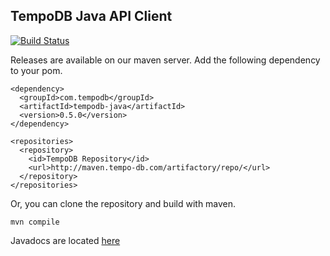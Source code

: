 ## TempoDB Java API Client

[![Build Status](https://secure.travis-ci.org/tempodb/tempodb-java.png)](http://travis-ci.org/tempodb/tempodb-java)

Releases are available on our maven server. Add the following dependency to your pom.

    <dependency>
      <groupId>com.tempodb</groupId>
      <artifactId>tempodb-java</artifactId>
      <version>0.5.0</version>
    </dependency>

    <repositories>
      <repository>
        <id>TempoDB Repository</id>
        <url>http://maven.tempo-db.com/artifactory/repo/</url>
      </repository>
    </repositories>

Or, you can clone the repository and build with maven.

    mvn compile

Javadocs are located [here](http://tempodb.github.com/tempodb-java/javadocs/apidocs/)
